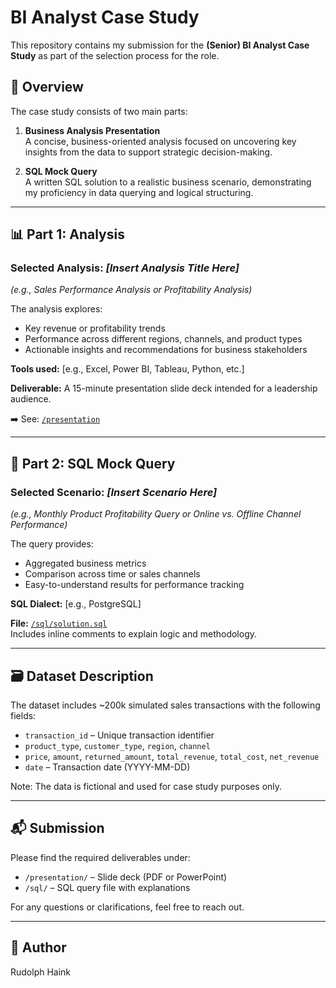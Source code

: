 # BI Analyst Case Study

This repository contains my submission for the **(Senior) BI Analyst Case Study** as part of the selection process for the role.

## 📄 Overview

The case study consists of two main parts:

1. **Business Analysis Presentation**  
   A concise, business-oriented analysis focused on uncovering key insights from the data to support strategic decision-making.

2. **SQL Mock Query**  
   A written SQL solution to a realistic business scenario, demonstrating my proficiency in data querying and logical structuring.

---

## 📊 Part 1: Analysis

### Selected Analysis: *[Insert Analysis Title Here]*  
_(e.g., Sales Performance Analysis or Profitability Analysis)_

The analysis explores:
- Key revenue or profitability trends
- Performance across different regions, channels, and product types
- Actionable insights and recommendations for business stakeholders

**Tools used:** [e.g., Excel, Power BI, Tableau, Python, etc.]

**Deliverable:** A 15-minute presentation slide deck intended for a leadership audience.

➡️ See: [`/presentation`](./presentation)

---

## 🧮 Part 2: SQL Mock Query

### Selected Scenario: *[Insert Scenario Here]*  
_(e.g., Monthly Product Profitability Query or Online vs. Offline Channel Performance)_

The query provides:
- Aggregated business metrics
- Comparison across time or sales channels
- Easy-to-understand results for performance tracking

**SQL Dialect:** [e.g., PostgreSQL]

**File:** [`/sql/solution.sql`](./sql/solution.sql)  
Includes inline comments to explain logic and methodology.

---

## 🗃️ Dataset Description

The dataset includes ~200k simulated sales transactions with the following fields:

- `transaction_id` – Unique transaction identifier  
- `product_type`, `customer_type`, `region`, `channel`  
- `price`, `amount`, `returned_amount`, `total_revenue`, `total_cost`, `net_revenue`  
- `date` – Transaction date (YYYY-MM-DD)

Note: The data is fictional and used for case study purposes only.

---

## 📬 Submission

Please find the required deliverables under:

- `/presentation/` – Slide deck (PDF or PowerPoint)
- `/sql/` – SQL query file with explanations

For any questions or clarifications, feel free to reach out.

---

## 👤 Author

Rudolph Haink

